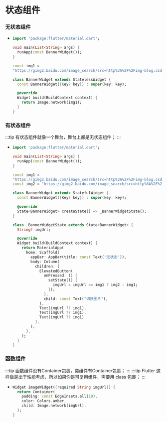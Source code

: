 # 状态组件

### 无状态组件
  - ```dart
    import 'package:flutter/material.dart';

    void main(List<String> args) {
      runApp(const BannerWidget());
    }

    const img1 =
    "https://gimg2.baidu.com/image_search/src=http%3A%2F%2Fimg-blog.csdnimg.cn%2Fimg_convert%2Fa092a42776106d7e76e867d590b971f0.png&refer=http%3A%2F%2Fimg-blog.csdnimg.cn&app=2002&size=f9999,10000&q=a80&n=0&g=0n&fmt=auto?sec=1671269160&t=c20102eb0a87d3fd49f9a4b3776daedd";

    class BannerWidget extends StatelessWidget {
      const BannerWidget({Key? key}) : super(key: key);

      @override
      Widget build(BuildContext context) {
        return Image.network(img1);
      }
    }
    ```

### 有状态组件
:::tip
有状态组件就像一个舞台，舞台上都是无状态组件；
:::
  - ```dart
    import 'package:flutter/material.dart';

    void main(List<String> args) {
      runApp(const BannerWidget());
    }

    const img1 =
    "https://gimg2.baidu.com/image_search/src=http%3A%2F%2Fimg-blog.csdnimg.cn%2Fimg_convert%2Fa092a42776106d7e76e867d590b971f0.png&refer=http%3A%2F%2Fimg-blog.csdnimg.cn&app=2002&size=f9999,10000&q=a80&n=0&g=0n&fmt=auto?sec=1671269160&t=c20102eb0a87d3fd49f9a4b3776daedd";
    const img2 = "https://gimg2.baidu.com/image_search/src=http%3A%2F%2Fpic1.zhimg.com%2Fv2-3b345224fce3c12bf0a822aa488ae2fc_1440w.jpg%3Fsource%3D172ae18b&refer=http%3A%2F%2Fpic1.zhimg.com&app=2002&size=f9999,10000&q=a80&n=0&g=0n&fmt=auto?sec=1671270631&t=53cd2791f93fd3038012614d1c5e99ce";

    class BannerWidget extends StatefulWidget {
      const BannerWidget({Key? key}) : super(key: key);

      @override
      State<BannerWidget> createState() => _BannerWidgetState();
    }

    class _BannerWidgetState extends State<BannerWidget> {
      String? imgUrl;

      @override
      Widget build(BuildContext context) {
        return MaterialApp(
          home: Scaffold(
            appBar: AppBar(title: const Text('无状态')),
            body: Column(
              children: [
                ElevatedButton(
                  onPressed: () {
                    setState(() {
                      imgUrl = imgUrl == img1 ? img2 : img1;
                    });
                  },
                  child: const Text("切换图片"),
                ),
                Text(imgUrl ?? img1),
                Text(imgUrl ?? img1),
                Text(imgUrl ?? img1)
              ],
            ),
          ),
        );
      }
    }
    ```

### 函数组件
:::tip
函数组件没有Container包裹，类组件有Container包裹；
:::
:::tip
Flutter 这样做是出于性能考虑，所以如果你是可复用组件，需要用 class 包裹；
:::
  - ```dart
    Widget imageWidget({required String imgUrl}) {
      return Container(
        padding: const EdgeInsets.all(10),
        color: Colors.amber,
        child: Image.network(imgUrl),
      );
    }
    ```
